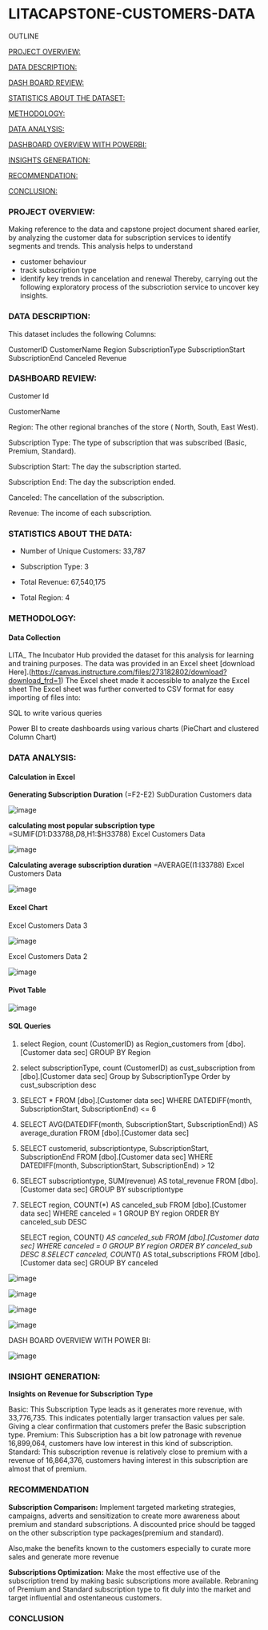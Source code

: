 # LITACAPSTONE-CUSTOMERS-DATA

OUTLINE

[ PROJECT OVERVIEW: ](project-view)

[ DATA DESCRIPTION: ](data-description)

[ DASH BOARD REVIEW: ](dash-board-review)

[ STATISTICS ABOUT THE DATASET: ](statistics-about-the-dataset)

[ METHODOLOGY: ](methodogy)

[ DATA ANALYSIS: ](data-analysis)

 [ DASHBOARD OVERVIEW WITH POWERBI: ](dashboard-overview-with-powerbi)

[ INSIGHTS GENERATION: ](insight-generation)

[ RECOMMENDATION: ](recommendation)

[ CONCLUSION: ](conclusion)


### PROJECT OVERVIEW:
Making reference to the data and capstone project document shared earlier, by analyzing the customer data for subscription services to identify segments and trends.
This analysis helps to understand 
- customer behaviour
- track subscription type
- identify key trends in cancelation and renewal
Thereby, carrying out the following exploratory process of the subscriotion service to uncover key insights.

### DATA DESCRIPTION:

This dataset includes the following Columns:

CustomerID
CustomerName
Region
SubscriptionType
SubscriptionStart
SubscriptionEnd
Canceled
Revenue

### DASHBOARD REVIEW:

Customer Id

CustomerName

Region: The other regional branches of the store ( North, South, East West).

Subscription Type: The type of subscription that was subscribed (Basic, Premium, Standard).

Subscription Start: The day the subscription started.

Subscription End: The day the subscription ended.

Canceled: The cancellation of the subscription.

Revenue: The income of each subscription.

### STATISTICS ABOUT THE DATA:

- Number of Unique Customers: 33,787

- Subscription Type: 3

- Total Revenue: 67,540,175
  
- Total Region: 4

### METHODOLOGY:

#### Data Collection

LITA_ The Incubator Hub provided the dataset for this analysis for learning and training purposes. The data was provided in an Excel sheet [download Here].(https://canvas.instructure.com/files/273182802/download?download_frd=1) The Excel sheet made it accessible to analyze the Excel sheet The Excel sheet was further converted to CSV format for easy importing of files into:

SQL to write various queries

Power BI to create dashboards using various charts (PieChart and clustered Column Chart)

### DATA ANALYSIS:

#### Calculation in Excel

**Generating Subscription Duration**
(=F2-E2) SubDuration Customers data

![image](https://github.com/user-attachments/assets/9b82352c-8f4c-43b1-84d0-bf94c30406ed)

**calculating most popular subscription type**
=SUMIF($D1:$D33788,$D8,$H1:$H33788) Excel Customers Data

![image](https://github.com/user-attachments/assets/157fb044-b056-4970-97b1-9acdde6fcc78)


**Calculating average subscription duration**
=AVERAGE(I1:I33788) Excel Customers Data

![image](https://github.com/user-attachments/assets/1200022f-7cd9-49d2-a737-bc86cffe6c0b)

#### Excel Chart

Excel Customers Data 3 

![image](https://github.com/user-attachments/assets/6f058e38-9698-49a4-b2be-48872e5ecbdc)

Excel Customers Data 2

![image](https://github.com/user-attachments/assets/deadcb91-6856-4749-87b2-58ef598f2b4f)

#### Pivot Table

![image](https://github.com/user-attachments/assets/fd964476-e49a-4e42-8e60-2a8e1047943e)


#### SQL Queries

  1. select Region, count (CustomerID) as Region_customers from [dbo].[Customer data sec]
     GROUP BY Region
  2. select subscriptionType, count (CustomerID) as cust_subscription from [dbo].[Customer data sec]
     Group by SubscriptionType
     Order by cust_subscription desc
  3. SELECT *
     FROM [dbo].[Customer data sec]
     WHERE DATEDIFF(month, SubscriptionStart, SubscriptionEnd) <= 6
  4. SELECT AVG(DATEDIFF(month, SubscriptionStart, SubscriptionEnd)) AS average_duration
     FROM [dbo].[Customer data sec]
  5. SELECT customerid, subscriptiontype, SubscriptionStart, SubscriptionEnd
     FROM [dbo].[Customer data sec]
     WHERE DATEDIFF(month, SubscriptionStart, SubscriptionEnd) > 12
  6. SELECT subscriptiontype, SUM(revenue) AS total_revenue
     FROM [dbo].[Customer data sec]
     GROUP BY subscriptiontype
  7. SELECT region, COUNT(*) AS canceled_sub
     FROM [dbo].[Customer data sec]
     WHERE canceled = 1
     GROUP BY region
     ORDER BY canceled_sub DESC
  
     SELECT region, COUNT(*) AS canceled_sub
     FROM [dbo].[Customer data sec]
     WHERE canceled = 0
     GROUP BY region
     ORDER BY canceled_sub DESC
  8.SELECT canceled, COUNT(*) AS total_subscriptions
    FROM [dbo].[Customer data sec]
    GROUP BY canceled


![image](https://github.com/user-attachments/assets/00f20e8a-d233-4957-b9fc-4f6c0ba1dfbc)



![image](https://github.com/user-attachments/assets/9714605d-ee3e-4991-97ef-64479c3a789b)


![image](https://github.com/user-attachments/assets/6b1900fa-81e8-4787-9cbb-e2c1b9436add)


![image](https://github.com/user-attachments/assets/b0cb146c-492f-4f0d-ad4a-f94071e22646)

DASH BOARD OVERVIEW WITH POWER BI:

![image](https://github.com/user-attachments/assets/7241d4ef-d440-43d9-9e43-c789860232d9)

### INSIGHT GENERATION:

**Insights on Revenue for Subscription Type**

Basic: This Subscription Type leads  as it generates more revenue, with 33,776,735.
This indicates potentially larger transaction values per sale. 
Giving a clear confirmation that customers prefer the Basic subscription type.
Premium: This Subscription has a bit low patronage with revenue 16,899,064, customers have low interest in this kind of subscription.
Standard: This subscription revenue is relatively close to premium with a revenue of 16,864,376, customers having interest in this subscription are almost that of premium.


### RECOMMENDATION


**Subscription Comparison:** Implement targeted marketing strategies, campaigns, adverts and sensitization to create more awareness about premium and standard subscriptions.
A discounted price should be tagged on the other subscription type packages(premium and standard).

Also,make the benefits known to the customers especially to curate more sales and generate more revenue


**Subscriptions Optimization:** Make the most effective use of the subscription trend by making basic subscriptions more available.
Rebraning of Premium and Standard subscription type to fit duly into the market and target influential and ostentaneous customers.
### CONCLUSION

